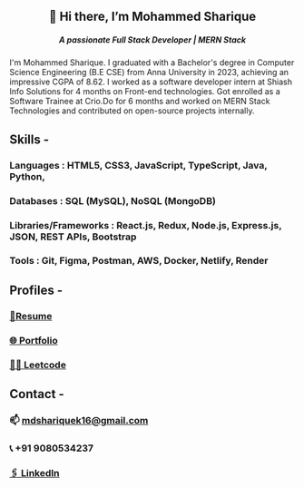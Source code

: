 <h2 align="center">
👋 Hi there, I’m Mohammed Sharique
</h2>
<h5 align="center">
  A passionate Full Stack Developer | MERN Stack 
</h5>


I'm Mohammed Sharique. I graduated with a Bachelor's degree in Computer Science Engineering (B.E CSE) from Anna University in 2023, achieving an impressive CGPA of 8.62. I worked as a software developer intern at Shiash Info Solutions for 4 months on Front-end technologies. Got enrolled as a Software Trainee at Crio.Do for 6 months and worked on MERN Stack Technologies and contributed on open-source projects internally. 

## Skills - 
### Languages : HTML5, CSS3, JavaScript, TypeScript, Java, Python, 
### Databases : SQL (MySQL), NoSQL (MongoDB)
### Libraries/Frameworks : React.js, Redux, Node.js, Express.js, JSON, REST APIs, Bootstrap
### Tools : Git, Figma, Postman, AWS, Docker, Netlify, Render

## Profiles - 
### [📃Resume](https://drive.google.com/file/d/1gASOfpWOzln-givUHNXNHaBxUCBoEe8o/view)
### [🌐 Portfolio](https://www.crio.do/learn/portfolio/mdshariquek16/)
### [👨‍💻 Leetcode](https://leetcode.com/Md_Sharu/)

## Contact - 
### 📫 mdshariquek16@gmail.com
### 📞 +91 9080534237
### [🖇️ LinkedIn](https://www.linkedin.com/in/Mdsharu/) 


<!---
Mdsharu/Mdsharu is a ✨ special ✨ repository because its `README.md` (this file) appears on your GitHub profile.
You can click the Preview link to take a look at your changes.
--->
